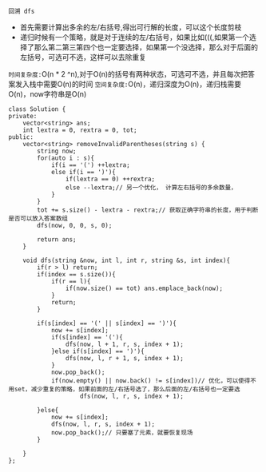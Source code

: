 `回溯 dfs`

- 首先需要计算出多余的左/右括号,得出可行解的长度，可以这个长度剪枝
- 递归时候有一个策略，就是对于连续的左/右括号，如果比如(((,如果第一个选择了那么第二第三第四个也一定要选择，如果第一个没选择，那么对于后面的左括号，可选可不选，这样可以去除重复

`时间复杂度:`O(n * 2 ^n),对于O(n)的括号有两种状态，可选可不选，并且每次把答案发入栈中需要O(n)的时间
`空间复杂度:`O(n)，递归深度为O(n)，递归栈需要O(n)，now字符串是O(n)

```
class Solution {
private:
    vector<string> ans;
    int lextra = 0, rextra = 0, tot;
public:
    vector<string> removeInvalidParentheses(string s) {
        string now;
        for(auto i : s){
            if(i == '(') ++lextra;
            else if(i == ')'){
                if(lextra == 0) ++rextra;
                else --lextra;// 另一个优化， 计算左右括号的多余数量，
            } 
        }
        tot += s.size() - lextra - rextra;// 获取正确字符串的长度，用于判断是否可以放入答案数组
        dfs(now, 0, 0, s, 0);
       
        return ans;
    }

    void dfs(string &now, int l, int r, string &s, int index){
        if(r > l) return;
        if(index == s.size()){
            if(r == l){
                if(now.size() == tot) ans.emplace_back(now);
            }
            return;
        }
        
        if(s[index] == '(' || s[index] == ')'){
            now += s[index];
            if(s[index] == '('){
                dfs(now, l + 1, r, s, index + 1);
            }else if(s[index] == ')'){
                dfs(now, l, r + 1, s, index + 1);
            }
            now.pop_back();
            if(now.empty() || now.back() != s[index])// 优化，可以使得不用set，减少重复的策略，如果前面的左/右括号选了，那么后面的左/右括号也一定要选
                    dfs(now, l, r, s, index + 1);
            
        }else{
            now += s[index];
            dfs(now, l, r, s, index + 1);
            now.pop_back();// 只要塞了元素，就要恢复现场
        }
        
    }
};
```
